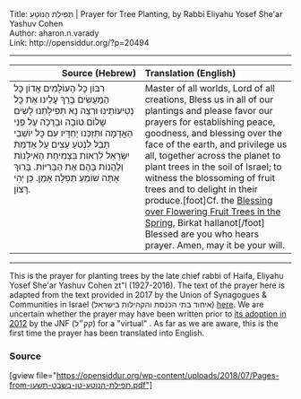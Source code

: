 <html>
<head></head>
<body>
Title: תְּפִילַּת הַנּוֹטֵעַ | Prayer for Tree Planting, by Rabbi Eliyahu Yosef She'ar Yashuv Cohen<br />
Author: aharon.n.varady<br />
Link: http://opensiddur.org/?p=20494
<p />
<hr />

<table style="margin-left: auto;margin-right: auto;" class="draggable">
<thead><tr><th id="x" style="text-align: right;">Source (Hebrew)</th><th style="text-align: left;">Translation (English)</th></tr></thead>
<tbody>
<tr><td style="vertical-align:top;" width="46%">
<div class="liturgy"><span lang="he">
רִבּוֹן כׇּל הָעוֹלָמִים
אֲדוֹן כׇּל הַמַּעֲשִׂים
בָּרֵךְ עָלֵינוּ אֶת כׇּל נְטִיעוֹתֵינוּ
וּרְצֵה נָא תְּפִילָּתֵנוּ
לָשִׂים שָלוֹם טוֹבָה וּבְרָכָה
עַל פְּנֵי הַאֲדָמָה
וּתְּזַכֵּנוּ יַחְדָּיו עִם כׇּל יוֹשְׁבֵי תֵּבֵל
לִנְטֹעַ עֵצִים עַל אַדְמַת יִשְׂרָאֵל 
לִרְאוֹת בִּצְמִיחַת הָאִילָנוֹת
וְלֵהָנוֹת בָּהֶם אֶת הַבְּרִיּוֹת.
בָּרוּךְ אַתָּה שׁוֹמֵעַ תְּפִלָּה׃
אָמֵן. כֵּן יְהִי רָצוֹן.
</span></div></td>
 
<td style="vertical-align:top;" width="53%"><div class="english">
Master of all worlds,
Lord of all creations,
Bless us in all of our plantings
and please favor our prayers
for establishing peace, goodness, and blessing
over the face of the earth,
and privilege us all, together across the planet 
to plant trees in the soil of Israel; 
to witness the blossoming of fruit trees
and to delight in their produce.[foot]Cf. the <a href="https://opensiddur.org/?p=2943">Blessing over Flowering Fruit Trees in the Spring</a>, Birkat haIlanot[/foot]
Blessed are you who hears prayer.
Amen, may it be your will.
</td></tr>
</tbody></table>

<hr />

This is the prayer for planting trees by the late chief rabbi of Haifa, Eliyahu Yosef She'ar Yashuv Cohen zt"l (1927-2016). The text of the prayer here is adapted from the text provided in 2017 by the Union of Synagogues & Communities in Israel (איחוד בתי הכנסת והקהילות בישראל) <a href="http://www.unisyn.org.il/לוח-דינים-ומנהגים/item/135-לוח-דינים-ומנהגים-לחודש-שבט">here</a>. We are uncertain whether the prayer may have been written prior to <a href="http://www.babakama.co.il/article/item/id/709">its adoption in 2012</a> by the JNF (קק״ל) for a "virtual" . As far as we are aware, this is the first time the prayer has been translated into English. 

<h3>Source</h3>

[gview file="https://opensiddur.org/wp-content/uploads/2018/07/Pages-from-תפילת-הנוטע-טו-בשבט-תשעו.pdf"]
</body>
</html>